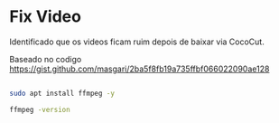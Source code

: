 # Fix Video

Identificado que os videos ficam ruim depois de baixar via  CocoCut.

Baseado no codigo https://gist.github.com/masgari/2ba5f8fb19a735ffbf066022090ae128


```bash

sudo apt install ffmpeg -y

ffmpeg -version
```